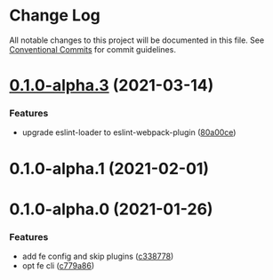 # Change Log

All notable changes to this project will be documented in this file.
See [Conventional Commits](https://conventionalcommits.org) for commit guidelines.

# [0.1.0-alpha.3](https://github.com/nolonger21/fe-cli/compare/@etherfe/cli-plugin-eslint-typescript@0.1.0-alpha.2...@etherfe/cli-plugin-eslint-typescript@0.1.0-alpha.3) (2021-03-14)


### Features

* upgrade eslint-loader to eslint-webpack-plugin ([80a00ce](https://github.com/nolonger21/fe-cli/commit/80a00cef192ef54cc3b7853c433ac2c8957dde69))





# 0.1.0-alpha.1 (2021-02-01)



# 0.1.0-alpha.0 (2021-01-26)


### Features

* add fe config and skip plugins ([c338778](https://github.com/nolonger21/fe-cli/commits/c33877882005ffb72516b13daeeddcedb46821f9))
* opt fe cli ([c779a86](https://github.com/nolonger21/fe-cli/commits/c779a86e75af96c818185f4f6c9c5524aec9f2d9))
